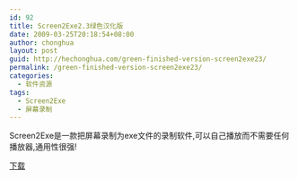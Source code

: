```yaml
---
id: 92
title: Screen2Exe2.3绿色汉化版
date: 2009-03-25T20:18:54+08:00
author: chonghua
layout: post
guid: http://hechonghua.com/green-finished-version-screen2exe23/
permalink: /green-finished-version-screen2exe23/
categories:
  - 软件资源
tags:
  - Screen2Exe
  - 屏幕录制
---
```

Screen2Exe是一款把屏幕录制为exe文件的录制软件,可以自己播放而不需要任何播放器,通用性很强!

<!--more-->

<a href="http://www.screen-record.com/screen2exe.htm" target="_blank">下载</a>
